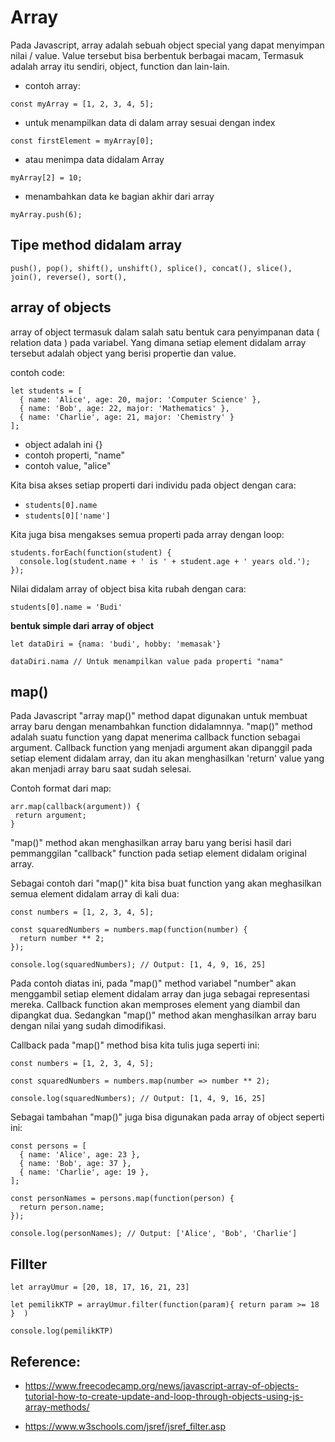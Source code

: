 # Array 

Pada Javascript, array adalah sebuah object special yang dapat menyimpan nilai / value. Value tersebut bisa berbentuk berbagai macam, Termasuk adalah array itu sendiri, object, function dan lain-lain.

- contoh array:
```
const myArray = [1, 2, 3, 4, 5];
```

- untuk menampilkan data di dalam array sesuai dengan index
```
const firstElement = myArray[0];
```

- atau menimpa data didalam Array
```
myArray[2] = 10;

```

- menambahkan data ke bagian akhir dari array 
```
myArray.push(6);

```

## Tipe method didalam array 

```
push(), pop(), shift(), unshift(), splice(), concat(), slice(), join(), reverse(), sort(),
```

## array of objects

array of object termasuk dalam salah satu bentuk cara penyimpanan data ( relation data ) pada variabel. Yang dimana setiap element didalam array tersebut adalah object yang berisi propertie dan value. 

contoh code:

```
let students = [
  { name: 'Alice', age: 20, major: 'Computer Science' },
  { name: 'Bob', age: 22, major: 'Mathematics' },
  { name: 'Charlie', age: 21, major: 'Chemistry' }
];
```

- object adalah ini {}
- contoh properti, "name"
- contoh value, "alice"

Kita bisa akses setiap properti dari individu pada object dengan cara:

- `students[0].name`
- `students[0]['name']`

Kita juga bisa mengakses semua properti pada array dengan loop:

```
students.forEach(function(student) {
  console.log(student.name + ' is ' + student.age + ' years old.');
});
```

Nilai didalam array of object bisa kita rubah dengan cara:
```
students[0].name = 'Budi'
```


**bentuk simple dari array of object**
```
let dataDiri = {nama: 'budi', hobby: 'memasak'}

dataDiri.nama // Untuk menampilkan value pada properti "nama"
```

## map()

Pada Javascript "array map()" method dapat digunakan untuk membuat array baru dengan menambahkan function didalamnnya. "map()" method adalah suatu function yang dapat menerima callback function sebagai argument. Callback function yang menjadi argument akan dipanggil pada setiap element didalam array, dan itu akan menghasilkan 'return' value yang akan menjadi array baru saat sudah selesai.

Contoh format dari map:
```
arr.map(callback(argument)) {
 return argument;
}
```

"map()" method akan menghasilkan array baru yang berisi hasil dari pemmanggilan "callback" function pada setiap element didalam original array. 

Sebagai contoh dari "map()" kita bisa buat function yang akan meghasilkan semua element didalam array di kali dua:

```
const numbers = [1, 2, 3, 4, 5];

const squaredNumbers = numbers.map(function(number) {
  return number ** 2;
});

console.log(squaredNumbers); // Output: [1, 4, 9, 16, 25]
```

Pada contoh diatas ini, pada "map()" method  variabel "number" akan menggambil setiap element didalam array dan juga sebagai representasi mereka. Callback function akan memproses element yang diambil dan dipangkat dua. Sedangkan "map()" method akan menghasilkan array baru dengan nilai yang sudah dimodifikasi.

Callback pada "map()" method bisa kita tulis juga seperti ini:

```
const numbers = [1, 2, 3, 4, 5];

const squaredNumbers = numbers.map(number => number ** 2);

console.log(squaredNumbers); // Output: [1, 4, 9, 16, 25]

```

Sebagai tambahan "map()" juga bisa digunakan pada array of object seperti ini:

```
const persons = [
  { name: 'Alice', age: 23 },
  { name: 'Bob', age: 37 },
  { name: 'Charlie', age: 19 },
];

const personNames = persons.map(function(person) {
  return person.name;
});

console.log(personNames); // Output: ['Alice', 'Bob', 'Charlie']

```

## Fillter 

```
let arrayUmur = [20, 18, 17, 16, 21, 23]

let pemilikKTP = arrayUmur.filter(function(param){ return param >= 18  }  )

console.log(pemilikKTP)
```




## Reference:
- https://www.freecodecamp.org/news/javascript-array-of-objects-tutorial-how-to-create-update-and-loop-through-objects-using-js-array-methods/

- https://www.w3schools.com/jsref/jsref_filter.asp
